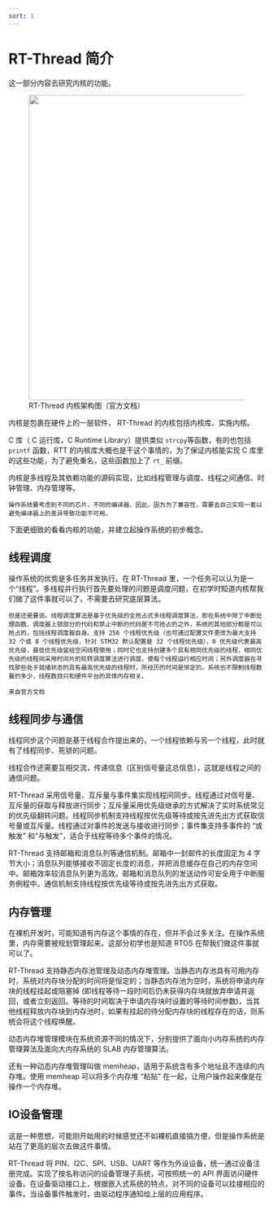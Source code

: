 ```yaml
---
sort: 1
---
```

# RT-Thread 简介

这一部分内容去研究内核的功能。

<figure>
    <img src="https://www.rt-thread.org/document/site/rt-thread-version/rt-thread-standard/programming-manual/basic/figures/03kernel_Framework.png" width=600 />
    <figcaption>RT-Thread 内核架构图（官方文档）</figcaption>
</figure>

内核是包裹在硬件上的一层软件， RT-Thread 的内核包括内核库、实施内核。

C 库（ C 运行库，C Runtime Library）提供类似 `strcpy`等函数，有的也包括 `printf` 函数，RTT 的内核库大概也是干这个事情的，为了保证内核能实现 C 库里的这些功能，为了避免重名，这些函数加上了 `rt_` 前缀。

内核是多线程及其依赖功能的源码实现，比如线程管理与调度、线程之间通信、时钟管理、内存管理等。

```note
操作系统要考虑到不同的芯片，不同的编译器，因此，因为为了兼容性，需要去自己实现一套以避免编译器上的差异导致功能不可用。
```

下面更细致的看看内核的功能，并建立起操作系统的初步概念。


## 线程调度

操作系统的优势是多任务并发执行。在 RT-Thread 里，一个任务可以认为是一个“线程”。多线程并行执行首先要处理的问题是调度问题，在初学时知道内核帮我们做了这件事就可以了，不需要去研究底层算法。

```note
但是还是要说。线程调度算法是基于优先级的全抢占式多线程调度算法，即在系统中除了中断处理函数、调度器上锁部分的代码和禁止中断的代码是不可抢占的之外，系统的其他部分都是可以抢占的，包括线程调度器自身。支持 256 个线程优先级（也可通过配置文件更改为最大支持 32 个或 8 个线程优先级，针对 STM32 默认配置是 32 个线程优先级），0 优先级代表最高优先级，最低优先级留给空闲线程使用；同时它也支持创建多个具有相同优先级的线程，相同优先级的线程间采用时间片的轮转调度算法进行调度，使每个线程运行相应时间；另外调度器在寻找那些处于就绪状态的具有最高优先级的线程时，所经历的时间是恒定的，系统也不限制线程数量的多少，线程数目只和硬件平台的具体内存相关。

来自官方文档
```

## 线程同步与通信

线程同步这个问题是基于线程合作提出来的，一个线程依赖与另一个线程，此时就有了线程同步、死锁的问题。

线程合作还需要互相交流，传递信息（区别信号量这总信息），这就是线程之间的通信问题。

RT-Thread 采用信号量、互斥量与事件集实现线程间同步。线程通过对信号量、互斥量的获取与释放进行同步；互斥量采用优先级继承的方式解决了实时系统常见的优先级翻转问题。线程同步机制支持线程按优先级等待或按先进先出方式获取信号量或互斥量。线程通过对事件的发送与接收进行同步；事件集支持多事件的 “或触发” 和“与触发”，适合于线程等待多个事件的情况。

RT-Thread 支持邮箱和消息队列等通信机制。邮箱中一封邮件的长度固定为 4 字节大小；消息队列能够接收不固定长度的消息，并把消息缓存在自己的内存空间中。邮箱效率较消息队列更为高效。邮箱和消息队列的发送动作可安全用于中断服务例程中。通信机制支持线程按优先级等待或按先进先出方式获取。


## 内存管理

在裸机开发时，可能知道有内存这个事情的存在，但并不会过多关注。在操作系统里，内存需要被规划管理起来。这部分初学也是知道 RTOS 在帮我们做这件事就可以了。

RT-Thread 支持静态内存池管理及动态内存堆管理。当静态内存池具有可用内存时，系统对内存块分配的时间将是恒定的；当静态内存池为空时，系统将申请内存块的线程挂起或阻塞掉 (即线程等待一段时间后仍未获得内存块就放弃申请并返回，或者立刻返回。等待的时间取决于申请内存块时设置的等待时间参数)，当其他线程释放内存块到内存池时，如果有挂起的待分配内存块的线程存在的话，则系统会将这个线程唤醒。

动态内存堆管理模块在系统资源不同的情况下，分别提供了面向小内存系统的内存管理算法及面向大内存系统的 SLAB 内存管理算法。

还有一种动态内存堆管理叫做 memheap，适用于系统含有多个地址且不连续的内存堆。使用 memheap 可以将多个内存堆 “粘贴” 在一起，让用户操作起来像是在操作一个内存堆。

## IO设备管理

这是一种思想，可能刚开始用的时候感觉还不如裸机直接搞方便，但是操作系统是站在了更高的层次去做这件事情。

RT-Thread 将 PIN、I2C、SPI、USB、UART 等作为外设设备，统一通过设备注册完成。实现了按名称访问的设备管理子系统，可按照统一的 API 界面访问硬件设备。在设备驱动接口上，根据嵌入式系统的特点，对不同的设备可以挂接相应的事件。当设备事件触发时，由驱动程序通知给上层的应用程序。








